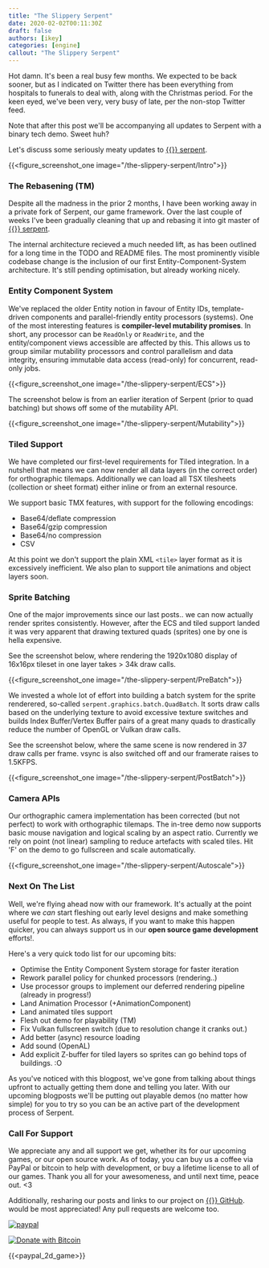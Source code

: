 ```yaml
---
title: "The Slippery Serpent"
date: 2020-02-02T00:11:30Z
draft: false
authors: [ikey]
categories: [engine]
callout: "The Slippery Serpent"
---
```


Hot damn. It's been a real busy few months. We expected to be back sooner, but
as I indicated on Twitter there has been everything from hospitals to funerals
to deal with, along with the Christmas period. For the keen eyed, we've been
very, very busy of late, per the non-stop Twitter feed.

Note that after this post we'll be accompanying all updates to Serpent with
a binary tech demo. Sweet huh?

Let's discuss some seriously meaty updates to [{{<fontawesome fab fa-github>}} serpent](https://github.com/lispysnake/serpent).

{{<figure_screenshot_one image="/the-slippery-serpent/Intro">}}


### The Rebasening (TM)

Despite all the madness in the prior 2 months, I have been working away in a private
fork of Serpent, our game framework. Over the last couple of weeks I've been gradually
cleaning that up and rebasing it into git master of [{{<fontawesome fab fa-github>}} serpent](https://github.com/lispysnake/serpent).

The internal architecture recieved a much needed lift, as has been outlined for a
long time in the TODO and README files. The most prominently visible codebase change
is the inclusion of our first Entity-Component-System architecture. It's still
pending optimisation, but already working nicely.

### Entity Component System

We've replaced the older Entity notion in favour of Entity IDs, template-driven
components and parallel-friendly entity processors (systems). One of the most
interesting features is **compiler-level mutability promises**. In short, any
processor can be `ReadOnly` or `ReadWrite`, and the entity/component views
accessible are affected by this. This allows us to group similar mutability
processors and control parallelism and data integrity, ensuring immutable
data access (read-only) for concurrent, read-only jobs.

{{<figure_screenshot_one image="/the-slippery-serpent/ECS">}}

The screenshot below is from an earlier iteration of Serpent (prior to quad batching)
but shows off some of the mutability API.

{{<figure_screenshot_one image="/the-slippery-serpent/Mutability">}}

### Tiled Support

We have completed our first-level requirements for Tiled integration. In a nutshell
that means we can now render all data layers (in the correct order) for orthographic
tilemaps. Additionally we can load all TSX tilesheets (collection or sheet format)
either inline or from an external resource.

We support basic TMX features, with support for the following encodings:

 - Base64/deflate compression
 - Base64/gzip compression
 - Base64/no compression
 - CSV

At this point we don't support the plain XML `<tile>` layer format as it is
excessively inefficient. We also plan to support tile animations and object
layers soon.

### Sprite Batching

One of the major improvements since our last posts.. we can now actually render
sprites consistently. However, after the ECS and tiled support landed it was
very apparent that drawing textured quads (sprites) one by one is hella expensive.

See the screenshot below, where rendering the 1920x1080 display of 16x16px tileset
in one layer takes > 34k draw calls.

{{<figure_screenshot_one image="/the-slippery-serpent/PreBatch">}}

We invested a whole lot of effort into building a batch system for the sprite
renderered, so-called `serpent.graphics.batch.QuadBatch`. It sorts draw calls
based on the underlying texture to avoid excessive texture switches and builds
Index Buffer/Vertex Buffer pairs of a great many quads to drastically reduce
the number of OpenGL or Vulkan draw calls.

See the screenshot below, where the same scene is now rendered in 37 draw calls
per frame. vsync is also switched off and our framerate raises to 1.5KFPS.

{{<figure_screenshot_one image="/the-slippery-serpent/PostBatch">}}


### Camera APIs

Our orthographic camera implementation has been corrected (but not perfect) to
work with orthographic tilemaps. The in-tree demo now supports basic mouse
navigation and logical scaling by an aspect ratio. Currently we rely on
point (not linear) sampling to reduce artefacts with scaled tiles. Hit 'F'
on the demo to go fullscreen and scale automatically.


{{<figure_screenshot_one image="/the-slippery-serpent/Autoscale">}}

### Next On The List

Well, we're flying ahead now with our framework. It's actually at the point
where we *can* start fleshing out early level designs and make something useful
for people to test. As always, if you want to make this happen quicker, you
can always support us in our **open source game development** efforts!.

Here's a very quick todo list for our upcoming bits:

 - Optimise the Entity Component System storage for faster iteration
 - Rework parallel policy for chunked processors (rendering..)
 - Use processor groups to implement our deferred rendering pipeline (already in progress!)
 - Land Animation Processor (+AnimationComponent)
 - Land animated tiles support
 - Flesh out demo for playability (TM)
 - Fix Vulkan fullscreen switch (due to resolution change it cranks out.)
 - Add better (async) resource loading
 - Add sound (OpenAL)
 - Add explicit Z-buffer for tiled layers so sprites can go behind tops of buildings. :O

As you've noticed with this blogpost, we've gone from talking about things upfront to
actually getting them done and telling you later. With our upcoming blogposts we'll
be putting out playable demos (no matter how simple) for you to try so you can be
an active part of the development process of Serpent.

### Call For Support

We appreciate any and all support we get, whether its for our upcoming games, or our
open source work. As of today, you can buy us a coffee via PayPal or bitcoin to help
with development, or buy a lifetime license to all of our games. Thank you all for
your awesomeness, and until next time, peace out. <3

Additionally, resharing our posts and links to our project on [{{<fontawesome fab fa-github>}} GitHub](https://github.com/lispysnake/serpent). would
be most appreciated! Any pull requests are welcome too.

[![paypal](https://www.paypalobjects.com/en_US/i/btn/btn_donateCC_LG.gif)](https://www.paypal.com/cgi-bin/webscr?cmd=_s-xclick&hosted_button_id=VYHL9CEFSNCVA)

[![Donate with Bitcoin](https://en.cryptobadges.io/badge/small/168AkAQszA7mZSv2epzYoPq4qnefiyhAKG)](https://en.cryptobadges.io/donate/168AkAQszA7mZSv2epzYoPq4qnefiyhAKG)

{{<paypal_2d_game>}}
